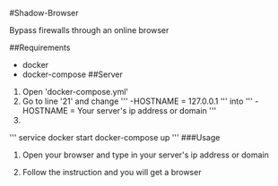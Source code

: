 #Shadow-Browser

Bypass firewalls through an online browser

##Requirements
* docker
* docker-compose
##Server
1. Open 'docker-compose.yml'
2. Go to line '21' and change
'''
-HOSTNAME = 127.0.0.1
'''
into
'''
-HOSTNAME = Your server's ip address or domain
'''
3. 
'''
service docker start
docker-compose up
'''
###Usage
1. Open your browser and type in your server's ip address or domain

2. Follow the instruction and you will get a browser